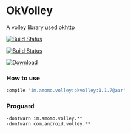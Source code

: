 OkVolley
========

A volley library used okhttp

[![Build Status](https://drone.io/github.com/googolmo/OkVolley/status.png)](https://drone.io/github.com/googolmo/OkVolley/latest)

[![Build Status](https://travis-ci.org/googolmo/OkVolley.svg?branch=master)](https://travis-ci.org/googolmo/OkVolley)

[ ![Download](https://api.bintray.com/packages/googolmo/maven/okvolley/images/download.svg) ](https://bintray.com/googolmo/maven/okvolley/_latestVersion)

### How to use

```groovy
compile 'im.amomo.volley:okvolley:1.1.7@aar'
```

### Proguard

```
-dontwarn im.amomo.volley.**
-dontwarn com.android.volley.**
```

